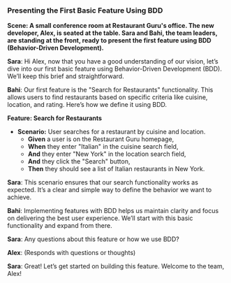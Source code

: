 ### Presenting the First Basic Feature Using BDD

**Scene: A small conference room at Restaurant Guru's office. The new developer, Alex, is seated at the table. Sara and Bahi, the team leaders, are standing at the front, ready to present the first feature using BDD (Behavior-Driven Development).**

**Sara**: Hi Alex, now that you have a good understanding of our vision, let’s dive into our first basic feature using Behavior-Driven Development (BDD). We’ll keep this brief and straightforward.

**Bahi**: Our first feature is the "Search for Restaurants" functionality. This allows users to find restaurants based on specific criteria like cuisine, location, and rating. Here’s how we define it using BDD.

**Feature: Search for Restaurants**
- **Scenario:** User searches for a restaurant by cuisine and location.
  - **Given** a user is on the Restaurant Guru homepage,
  - **When** they enter "Italian" in the cuisine search field,
  - **And** they enter "New York" in the location search field,
  - **And** they click the "Search" button,
  - **Then** they should see a list of Italian restaurants in New York.

**Sara**: This scenario ensures that our search functionality works as expected. It’s a clear and simple way to define the behavior we want to achieve.

**Bahi**: Implementing features with BDD helps us maintain clarity and focus on delivering the best user experience. We’ll start with this basic functionality and expand from there.

**Sara**: Any questions about this feature or how we use BDD?

**Alex**: (Responds with questions or thoughts)

**Sara**: Great! Let’s get started on building this feature. Welcome to the team, Alex!